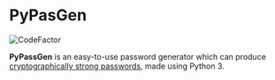 # PyPasGen
![CodeFactor](https://www.codefactor.io/repository/github/elitejake/pypassgen/badge?s=be530c11c919e0528667025dca77e651afcc326f)

**PyPassGen** is an easy-to-use password generator which can produce [cryptographically strong passwords](https://docs.python.org/3/library/secrets.html), made using Python 3.
